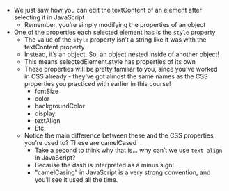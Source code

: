 * We just saw how you can edit the textContent of an element after selecting it in JavaScript
    * Remember, you’re simply modifying the properties of an object
* One of the properties each selected element has is the `style` property
    * The value of the `style` property isn’t a string like it was with the textContent property
    * Instead, it’s an object. So, an object nested inside of another object!
    * This means selectedElement.style has properties of its own
    * These properties will be pretty familiar to you, since you’ve worked in CSS already - they’ve got almost the same names as the CSS properties you practiced with earlier in this course!
        * fontSize
        * color
        * backgroundColor
        * display
        * textAlign
        * Etc.
    * Notice the main difference between these and the CSS properties you’re used to? These are camelCased
        * Take a second to think why that is… why can’t we use `text-align` in JavaScript?
        * Because the dash is interpreted as a minus sign!
        * "camelCasing" in JavaScript is a very strong convention, and you’ll see it used all the time.

